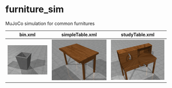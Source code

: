 # furniture_sim
MuJoCo simulation for common furnitures 


bin.xml           |  simpleTable.xml | studyTable.xml |
:-------------------------:|:-------------------------:|:-------------------------:
![Alt text](bin/bin.png?raw=false "bin") | ![Alt text](simpleTable/simpleTable.png?raw=false "simple table")  |  ![Alt text](studyTable/studyTable.png?raw=false "study table")  |